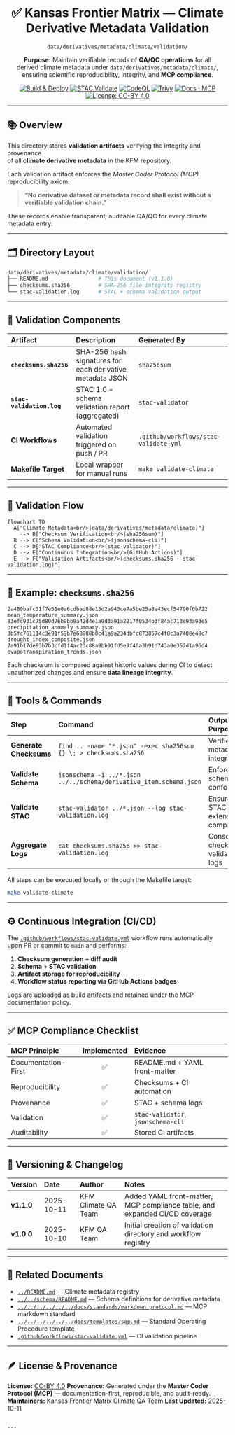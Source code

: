 <div align="center">

# ✅ Kansas Frontier Matrix — Climate Derivative Metadata Validation  
`data/derivatives/metadata/climate/validation/`

**Purpose:** Maintain verifiable records of **QA/QC operations** for all  
derived climate metadata under `data/derivatives/metadata/climate/`,  
ensuring scientific reproducibility, integrity, and **MCP compliance**.

[![Build & Deploy](https://img.shields.io/github/actions/workflow/status/bartytime4life/Kansas-Frontier-Matrix/site.yml?label=Build%20%26%20Deploy)](../../../../../../.github/workflows/site.yml)
[![STAC Validate](https://img.shields.io/badge/STAC-validate-blue)](../../../../../../.github/workflows/stac-validate.yml)
[![CodeQL](https://img.shields.io/github/actions/workflow/status/bartytime4life/Kansas-Frontier-Matrix/codeql.yml?label=CodeQL)](../../../../../../.github/workflows/codeql.yml)
[![Trivy](https://img.shields.io/badge/Container-Scan-informational)](../../../../../../.github/workflows/trivy.yml)
[![Docs · MCP](https://img.shields.io/badge/Docs-MCP-blue)](../../../../../../docs/)
[![License: CC-BY 4.0](https://img.shields.io/badge/License-CC--BY%204.0-lightgrey)](../../../../../../LICENSE)

</div>

---

## 📚 Overview

This directory stores **validation artifacts** verifying the integrity and provenance  
of all **climate derivative metadata** in the KFM repository.  

Each validation artifact enforces the *Master Coder Protocol (MCP)* reproducibility axiom:

> **“No derivative dataset or metadata record shall exist without a verifiable validation chain.”**

These records enable transparent, auditable QA/QC for every climate metadata entry.

---

## 🗂️ Directory Layout

```bash
data/derivatives/metadata/climate/validation/
├── README.md                # This document (v1.1.0)
├── checksums.sha256         # SHA-256 file integrity registry
└── stac-validation.log      # STAC + schema validation output
````

---

## 🧩 Validation Components

| Artifact                  | Description                                               | Generated By                          |
| :------------------------ | :-------------------------------------------------------- | :------------------------------------ |
| **`checksums.sha256`**    | SHA-256 hash signatures for each derivative metadata JSON | `sha256sum`                           |
| **`stac-validation.log`** | STAC 1.0 + schema validation report (aggregated)          | `stac-validator`                      |
| **CI Workflows**          | Automated validation triggered on push / PR               | `.github/workflows/stac-validate.yml` |
| **Makefile Target**       | Local wrapper for manual runs                             | `make validate-climate`               |

---

## 🧭 Validation Flow

```mermaid
flowchart TD
  A["Climate Metadata<br/>(data/derivatives/metadata/climate)"]
    --> B["Checksum Verification<br/>(sha256sum)"]
  B --> C["Schema Validation<br/>(jsonschema-cli)"]
  C --> D["STAC Compliance<br/>(stac-validator)"]
  D --> E["Continuous Integration<br/>(GitHub Actions)"]
  E --> F["Validation Artifacts<br/>(checksums.sha256 · stac-validation.log)"]
```

<!-- END OF MERMAID -->

---

## 🧠 Example: `checksums.sha256`

```text
2a489bafc31f7e51e0a6cdbad88e13d2a943ce7a5be25a8e43ecf54790f0b722  mean_temperature_summary.json
83efc931c75d80d76b9bb9a42d4e1a9d3a91a2217f0534b3f84ac713e93a93e5  precipitation_anomaly_summary.json
3b5fc761114c3e91f59b7e68988b0c41a9a234dbfc873857c4f8c3a7488e48c7  drought_index_composite.json
7a91b17de83b7b3cfd1f4ac23c88a8bb91fd5e9f40a3b91d743a0e352d1a96d4  evapotranspiration_trends.json
```

Each checksum is compared against historic values during CI to detect unauthorized changes
and ensure **data lineage integrity**.

---

## 🧰 Tools & Commands

| Step                   | Command                                                            | Output / Purpose                         |
| :--------------------- | :----------------------------------------------------------------- | :--------------------------------------- |
| **Generate Checksums** | `find .. -name "*.json" -exec sha256sum {} \; > checksums.sha256`  | Verifies metadata integrity              |
| **Validate Schema**    | `jsonschema -i ../*.json ../../schema/derivative_item.schema.json` | Enforces schema conformity               |
| **Validate STAC**      | `stac-validator ../*.json --log stac-validation.log`               | Ensures STAC 1.0 + extensions compliance |
| **Aggregate Logs**     | `cat checksums.sha256 >> stac-validation.log`                      | Consolidates checksum + validation logs  |

All steps can be executed locally or through the Makefile target:

```bash
make validate-climate
```

---

## ⚙️ Continuous Integration (CI/CD)

The [`.github/workflows/stac-validate.yml`](../../../../../../.github/workflows/stac-validate.yml)
workflow runs automatically upon PR or commit to `main` and performs:

1. **Checksum generation + diff audit**
2. **Schema + STAC validation**
3. **Artifact storage for reproducibility**
4. **Workflow status reporting via GitHub Actions badges**

Logs are uploaded as build artifacts and retained under the MCP documentation policy.

---

## ✅ MCP Compliance Checklist

| MCP Principle       | Implemented | Evidence                           |
| :------------------ | :---------: | :--------------------------------- |
| Documentation-First |      ✅      | README.md + YAML front-matter      |
| Reproducibility     |      ✅      | Checksums + CI automation          |
| Provenance          |      ✅      | STAC + schema logs                 |
| Validation          |      ✅      | `stac-validator`, `jsonschema-cli` |
| Auditability        |      ✅      | Stored CI artifacts                |

---

## 🧾 Versioning & Changelog

| Version    | Date       | Author              | Notes                                                                      |
| :--------- | :--------- | :------------------ | :------------------------------------------------------------------------- |
| **v1.1.0** | 2025-10-11 | KFM Climate QA Team | Added YAML front-matter, MCP compliance table, and expanded CI/CD coverage |
| **v1.0.0** | 2025-10-10 | KFM QA Team         | Initial creation of validation directory and workflow registry             |

---

## 🔗 Related Documents

* [`../README.md`](../README.md) — Climate metadata registry
* [`../../schema/README.md`](../../schema/README.md) — Schema definitions for derivative metadata
* [`../../../../../../docs/standards/markdown_protocol.md`](../../../../../../docs/standards/markdown_protocol.md) — MCP markdown standard
* [`../../../../../../docs/templates/sop.md`](../../../../../../docs/templates/sop.md) — Standard Operating Procedure template
* [`.github/workflows/stac-validate.yml`](../../../../../../.github/workflows/stac-validate.yml) — CI validation pipeline

---

## 🪶 License & Provenance

**License:** [CC-BY 4.0](../../../../../../LICENSE)
**Provenance:** Generated under the **Master Coder Protocol (MCP)** — documentation-first, reproducible, and audit-ready.
**Maintainers:** Kansas Frontier Matrix Climate QA Team
**Last Updated:** 2025-10-11

```

---
```
